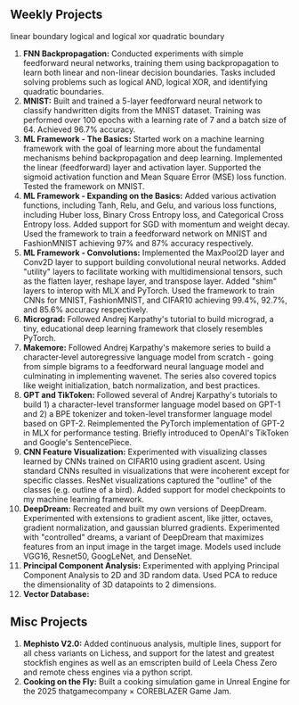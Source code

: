 ## Weekly Projects

linear boundary
logical and
logical xor
quadratic boundary


1. **FNN Backpropagation:** 
Conducted experiments with simple feedforward neural networks, training them using 
backpropagation to learn both linear and non-linear decision boundaries. Tasks included 
solving problems such as logical AND, logical XOR, and identifying quadratic boundaries.
2. **MNIST:**
Built and trained a 5-layer feedforward neural network to classify handwritten digits 
from the MNIST dataset. Training was performed over 100 epochs with a learning rate of 7
and a batch size of 64. Achieved 96.7% accuracy.
3. **ML Framework - The Basics:** 
Started work on a machine learning framework with the goal of learning more about the
fundamental mechanisms behind backpropagation and deep learning. Implemented the linear 
(feedforward) layer and activation layer. Supported the sigmoid activation function and
Mean Square Error (MSE) loss function. Tested the framework on MNIST.
4. **ML Framework - Expanding on the Basics:** 
Added various activation functions, including Tanh, Relu, and Gelu, and various loss
functions, including Huber loss, Binary Cross Entropy loss, and Categorical Cross Entropy
loss. Added support for SGD with momentum and weight decay. Used the framework to train a
feedforward network on MNIST and FashionMNIST achieving 97% and 87% accuracy respectively.
5. **ML Framework - Convolutions:**
Implemented the MaxPool2D layer and Conv2D layer to support building convolutional neural
networks. Added "utility" layers to facilitate working with multidimensional tensors, 
such as the flatten layer, reshape layer, and transpose layer. Added "shim" layers to 
interop with MLX and PyTorch. Used the framework to train CNNs for MNIST, FashionMNIST,
and CIFAR10 achieving 99.4%, 92.7%, and 85.6% accuracy respectively.
6. **Micrograd:** 
Followed Andrej Karpathy's tutorial to build micrograd, a tiny, educational deep learning 
framework that closely resembles PyTorch.
7. **Makemore:** 
Followed Andrej Karpathy's makemore series to build a character‑level autoregressive
language model from scratch - going from simple bigrams to a feedforward neural language
model and culminating in implementing wavenet. The series also covered
topics like weight initialization, batch normalization, and best practices.
8. **GPT and TikToken:** 
Followed several of Andrej Karpathy's tutorials to build 1) a character-level transformer
language model based on GPT-1 and 2) a BPE tokenizer and token-level transformer language
model based on GPT-2. Reimplemented the PyTorch implementation of GPT-2 in MLX for 
performance testing. Briefly introduced to OpenAI's TikToken and Google's SentencePiece.
9. **CNN Feature Visualization:**
Experimented with visualizing classes learned by CNNs trained on CIFAR10 using gradient 
ascent. Using standard CNNs resulted in visualizations that were incoherent except for 
specific classes. ResNet visualizations captured the "outline" of the classes (e.g. 
outline of a bird). Added support for model checkpoints to my machine learning framework.
10. **DeepDream:**
Recreated and built my own versions of DeepDream. Experimented with extensions to gradient
ascent, like jitter, octaves, gradient normalization, and gaussian blurred gradients. 
Experimented with "controlled" dreams, a variant of DeepDream that maximizes features 
from an input image in the target image. Models used include VGG16, Resnet50, GoogLeNet,
and DenseNet.
11. **Principal Component Analysis:**
Experimented with applying Principal Component Analysis to 2D and 3D random data. Used PCA
to reduce the dimensionality of 3D datapoints to 2 dimensions.
12. **Vector Database:**

## Misc Projects

1. **Mephisto V2.0:** 
Added continuous analysis, multiple lines, support for all chess variants on Lichess, and 
support for the latest and greatest stockfish engines as well as an emscripten build of 
Leela Chess Zero and remote chess engines via a python script. 
2. **Cooking on the Fly:** 
Built a cooking simulation game in Unreal Engine for the 2025 thatgamecompany × COREBLAZER
Game Jam.
